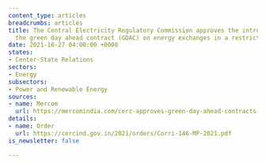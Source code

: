 ```yaml
---
content_type: articles
breadcrumbs: articles
title: The Central Electricity Regulatory Commission approves the introduction of
  the green day ahead contract (GDAC) on energy exchanges in a restricted manner
date: 2021-10-27 04:00:00 +0000
states:
- Center-State Relations
sectors:
- Energy
subsectors:
- Power and Renewable Energy
sources:
- name: Mercom
  url: https://mercomindia.com/cerc-approves-green-day-ahead-contracts-on-energy-exchanges/
details:
- name: Order
  url: https://cercind.gov.in/2021/orders/Corri-146-MP-2021.pdf
is_newsletter: false

---
```

